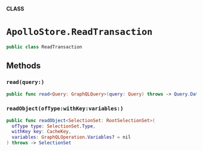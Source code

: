 **CLASS**

# `ApolloStore.ReadTransaction`

```swift
public class ReadTransaction
```

## Methods
### `read(query:)`

```swift
public func read<Query: GraphQLQuery>(query: Query) throws -> Query.Data
```

### `readObject(ofType:withKey:variables:)`

```swift
public func readObject<SelectionSet: RootSelectionSet>(
  ofType type: SelectionSet.Type,
  withKey key: CacheKey,
  variables: GraphQLOperation.Variables? = nil
) throws -> SelectionSet
```
